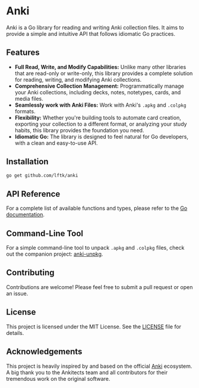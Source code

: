 # Anki

Anki is a Go library for reading and writing Anki collection files. It aims to provide a simple and intuitive API that follows idiomatic Go practices.

## Features

- **Full Read, Write, and Modify Capabilities:** Unlike many other libraries that are read-only or write-only, this library provides a complete solution for reading, writing, and modifying Anki collections.
- **Comprehensive Collection Management:** Programmatically manage your Anki collections, including decks, notes, notetypes, cards, and media files.
- **Seamlessly work with Anki Files:** Work with Anki's `.apkg` and `.colpkg` formats.
- **Flexibility:** Whether you're building tools to automate card creation, exporting your collection to a different format, or analyzing your study habits, this library provides the foundation you need.
- **Idiomatic Go:** The library is designed to feel natural for Go developers, with a clean and easy-to-use API.

## Installation

```bash
go get github.com/lftk/anki
```

## API Reference

For a complete list of available functions and types, please refer to the [Go documentation](https://pkg.go.dev/github.com/lftk/anki).

## Command-Line Tool

For a simple command-line tool to unpack `.apkg` and `.colpkg` files, check out the companion project: [anki-unpkg](https://github.com/lftk/anki-unpkg).

## Contributing

Contributions are welcome! Please feel free to submit a pull request or open an issue.

## License

This project is licensed under the MIT License. See the [LICENSE](LICENSE) file for details.

## Acknowledgements

This project is heavily inspired by and based on the official [Anki](https://apps.ankiweb.net/) ecosystem. A big thank you to the Ankitects team and all contributors for their tremendous work on the original software.
